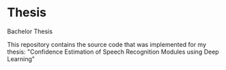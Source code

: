 # Thesis
Bachelor Thesis

This repository contains the source code that was implemented for my thesis: "Confidence Estimation of Speech Recognition Modules using Deep Learning"
